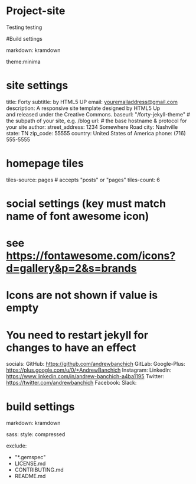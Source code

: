 # Project-site

Testing testing

#Build settings

markdown: kramdown

theme:minima
# site settings
title: Forty
subtitle: by HTML5 UP
email: youremailaddress@gmail.com
description: A responsive site template designed by HTML5 Up<br /> and released under the Creative Commons.
baseurl: "/forty-jekyll-theme" # the subpath of your site, e.g. /blog
url: # the base hostname & protocol for your site
author:
street_address: 1234 Somewhere Road
city: Nashville
state: TN
zip_code: 55555
country: United States of America
phone: (716) 555-5555

# homepage tiles
tiles-source: pages # accepts "posts" or "pages"
tiles-count: 6

# social settings (key must match name of font awesome icon)
# see https://fontawesome.com/icons?d=gallery&p=2&s=brands
# Icons are not shown if value is empty
# You need to restart jekyll for changes to have an effect
socials:
  GitHub: https://github.com/andrewbanchich
  GitLab:
  Google-Plus: https://plus.google.com/u/0/+AndrewBanchich
  Instagram:
  LinkedIn: https://www.linkedin.com/in/andrew-banchich-a4ba1195
  Twitter: https://twitter.com/andrewbanchich
  Facebook:
  Slack:

# build settings
markdown: kramdown

sass:
  style: compressed

exclude:
- "*.gemspec"
- LICENSE.md
- CONTRIBUTING.md
- README.md 
